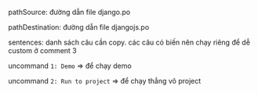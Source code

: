 pathSource: đường dẫn file django.po

pathDestination: đường dẫn file djangojs.po

sentences: danh sách câu cần copy. các câu có biến nên chạy riêng để dễ custom ở comment 3

uncommand `1: Demo` => để chạy demo

uncommand `2: Run to project` => để chạy thẳng vô project
